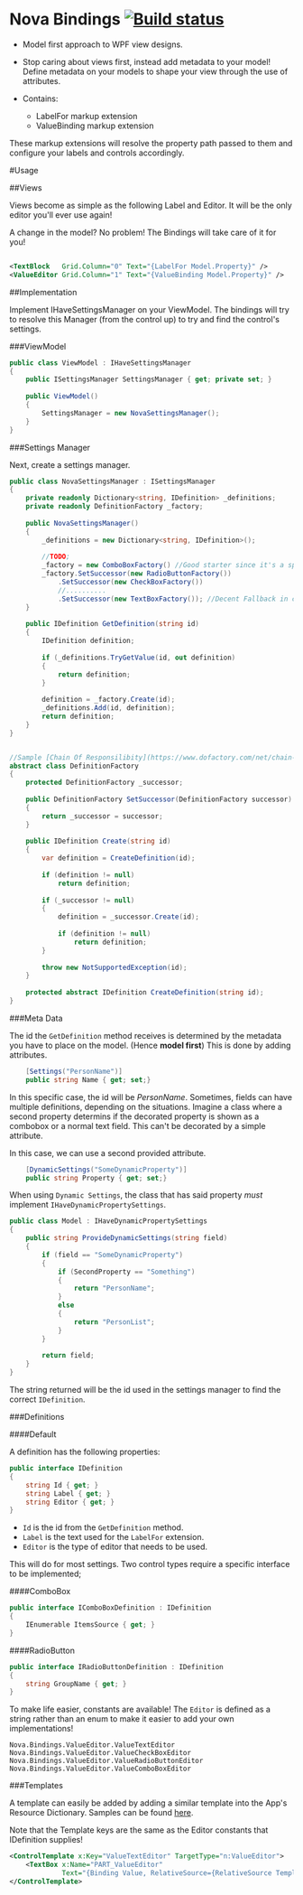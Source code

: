 Nova Bindings [![Build status](https://ci.appveyor.com/api/projects/status/h8tgvuk2xju8e2t7)](https://ci.appveyor.com/project/StevenThuriot/nova-bindings)
====

* Model first approach to WPF view designs. 
* Stop caring about views first, instead add metadata to your model! Define metadata on your models to shape your view through the use of attributes.

* Contains:
	* LabelFor markup extension 
	* ValueBinding markup extension
	
These markup extensions will resolve the property path passed to them and configure your labels and controls accordingly.


#Usage

##Views

Views become as simple as the following Label and Editor. It will be the only editor you'll ever use again!

A change in the model? No problem! The Bindings will take care of it for you!

```xml

<TextBlock   Grid.Column="0" Text="{LabelFor Model.Property}" />
<ValueEditor Grid.Column="1" Text="{ValueBinding Model.Property}" />

```

##Implementation

Implement IHaveSettingsManager on your ViewModel.
The bindings will try to resolve this Manager (from the control up) to try and find the control's settings.

###ViewModel

```csharp
public class ViewModel : IHaveSettingsManager
{
	public ISettingsManager SettingsManager { get; private set; }
	
	public ViewModel()
	{
		SettingsManager = new NovaSettingsManager();
	}
}
```

###Settings Manager

Next, create a settings manager.

```csharp
public class NovaSettingsManager : ISettingsManager
{
	private readonly Dictionary<string, IDefinition> _definitions;
	private readonly DefinitionFactory _factory;
	
	public NovaSettingsManager()
	{
		_definitions = new Dictionary<string, IDefinition>();
		
		//TODO;
		_factory = new ComboBoxFactory() //Good starter since it's a special case.
		_factory.SetSuccessor(new RadioButtonFactory())
			.SetSuccessor(new CheckBoxFactory())
			//..........
			.SetSuccessor(new TextBoxFactory()); //Decent Fallback in case nothing matches.
	}
	
	public IDefinition GetDefinition(string id)
	{
		IDefinition definition;
		
		if (_definitions.TryGetValue(id, out definition)
		{
			return definition;
		}
		
		definition = _factory.Create(id);
		_definitions.Add(id, definition);
		return definition;
	}
}


//Sample [Chain Of Responsilibity](https://www.dofactory.com/net/chain-of-responsibility-design-pattern)
abstract class DefinitionFactory
{
	protected DefinitionFactory _successor;
	
	public DefinitionFactory SetSuccessor(DefinitionFactory successor)
	{
		return _successor = successor;
	}
	
	public IDefinition Create(string id)
	{
		var definition = CreateDefinition(id);
		
		if (definition != null)
			return definition;
		
		if (_successor != null)
		{
			definition = _successor.Create(id);
			
			if (definition != null)
				return definition;
		}
		
		throw new NotSupportedException(id);
	}
	
	protected abstract IDefinition CreateDefinition(string id);
}
```

###Meta Data

The id the `GetDefinition` method receives is determined by the metadata you have to place on the model. (Hence **model first**)
This is done by adding attributes.

```csharp
	[Settings("PersonName")]
	public string Name { get; set;}
```

In this specific case, the id will be *PersonName*.
Sometimes, fields can have multiple definitions, depending on the situations. Imagine a class where a second property determins if the decorated property is shown as a combobox or a normal text field. This can't be decorated by a simple attribute.

In this case, we can use a second provided attribute.

```csharp
	[DynamicSettings("SomeDynamicProperty")]
	public string Property { get; set;}
```

When using `Dynamic Settings`, the class that has said property _must_ implement `IHaveDynamicPropertySettings`.

```csharp
public class Model : IHaveDynamicPropertySettings
{
	public string ProvideDynamicSettings(string field)
	{
		if (field == "SomeDynamicProperty")
		{
			if (SecondProperty == "Something")
			{
				return "PersonName";
			}
			else
			{
				return "PersonList";
			}
		}
		
		return field;
	}
}
```

The string returned will be the id used in the settings manager to find the correct `IDefinition`.

###Definitions

####Default

A definition has the following properties:

```csharp
public interface IDefinition
{
	string Id { get; }
	string Label { get; }
	string Editor { get; }
}
```

* `Id` is the id from the `GetDefinition` method.
* `Label` is the text used for the `LabelFor` extension.
* `Editor` is the type of editor that needs to be used.
 
This will do for most settings. Two control types require a specific interface to be implemented;

####ComboBox

```csharp
public interface IComboBoxDefinition : IDefinition
{
    IEnumerable ItemsSource { get; }
}
```

####RadioButton

```csharp
public interface IRadioButtonDefinition : IDefinition
{
    string GroupName { get; }
}
```

To make life easier, constants are available! The `Editor` is defined as a string rather than an enum to make it easier to add your own implementations!

```
Nova.Bindings.ValueEditor.ValueTextEditor
Nova.Bindings.ValueEditor.ValueCheckBoxEditor
Nova.Bindings.ValueEditor.ValueRadioButtonEditor
Nova.Bindings.ValueEditor.ValueComboBoxEditor
```

###Templates

A template can easily be added by adding a similar template into the App's Resource Dictionary. Samples can be found [here](/Nova.Bindings/ValueEditor.xaml).

Note that the Template keys are the same as the Editor constants that IDefinition supplies!

```xml
<ControlTemplate x:Key="ValueTextEditor" TargetType="n:ValueEditor">
    <TextBox x:Name="PART_ValueEditor"
             Text="{Binding Value, RelativeSource={RelativeSource TemplatedParent}, Mode=TwoWay}" />
</ControlTemplate>
```
